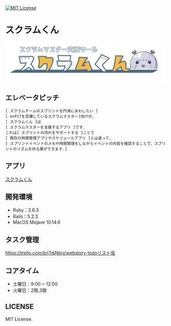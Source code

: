 [![MIT License](http://img.shields.io/badge/license-MIT-blue.svg?style=flat)](https://github.com/Hamumayo55/Sukuramukun/blob/master/LICENSE)  
# スクラムくん   
[![product_name](https://github.com/Hamumayo55/Sukuramukun/blob/master/app/assets/images/product_readme.png)](https://sukuramukun.herokuapp.com/ )  
## エレベータピッチ 
```
[ スクラムチームのスプリントを円滑にまわしたい ]   
[ enPiTを受講しているスクラムマスター]向けの,   
[ スクラムくん ]は  
[ スクラムマスターを支援するアプリ ]です.   
これは[ スプリントの流れをサポートする ]ことで  
[ 既存の時間管理アプリやスケジュールアプリ ]とは違って,  
[ スプリントイベントのメモや時間管理をしながらイベントの内容を確認することで、スプリントのリズムを作る事ができます.]   
```

## アプリ    
[スクラムくん](https://sukuramukun.herokuapp.com/)  
   
## 開発環境 
- Ruby：2.6.3
- Rails：5.2.3  
- MacOS Mojave 10.14.6  

## タスク管理
https://trello.com/b/jTdiNbiy/webstory-todoリスト仮  


## コアタイム 
- 土曜日：9:00 ~ 12:00  
- 火曜日：2限,3限  

## LICENSE  
MIT License.
